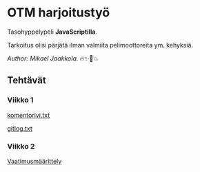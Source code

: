 # OTM harjoitustyö

Tasohyppelypeli **JavaScriptilla**.

Tarkoitus olisi pärjätä ilman valmiita pelimoottoreita ym. kehyksiä.

*Author: Mikael Jaakkola.* :fire::sparkles::unicorn::boom:
  
## Tehtävät
### Viikko 1

[komentorivi.txt](https://github.com/magael/otm-harjoitustyo/blob/master/laskarit/viikko1/komentorivi.txt)

[gitlog.txt](https://github.com/magael/otm-harjoitustyo/blob/master/laskarit/viikko1/gitlog.txt)

### Viikko 2
[Vaatimusmäärittely](https://github.com/magael/otm-harjoitustyo/blob/master/dokumentaatio/vaatimusmaarittely.md)
